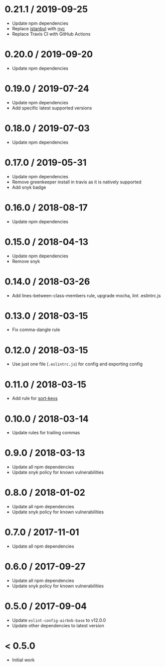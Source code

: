 0.21.1 / 2019-09-25
===================
- Update npm dependencies
- Replace [istanbul](https://www.npmjs.com/package/istanbul) with
  [nyc](https://www.npmjs.com/package/nyc)
- Replace Travis CI with GitHub Actions

0.20.0 / 2019-09-20
===================
- Update npm dependencies

0.19.0 / 2019-07-24
===================
- Update npm dependencies
- Add specific latest supported versions

0.18.0 / 2019-07-03
===================
- Update npm dependencies

0.17.0 / 2019-05-31
===================
- Update npm dependencies
- Remove greenkeeper install in travis as it is natively supported
- Add snyk badge

0.16.0 / 2018-08-17
===================
- Update npm dependencies

0.15.0 / 2018-04-13
===================
- Update npm dependencies
- Remove snyk

0.14.0 / 2018-03-26
===================
- Add lines-between-class-members rule, upgrade mocha, lint .eslintrc.js

0.13.0 / 2018-03-15
===================
- Fix comma-dangle rule

0.12.0 / 2018-03-15
===================
- Use just one file (`.eslintrc.js`) for config and exporting config

0.11.0 / 2018-03-15
===================
- Add rule for [sort-keys](https://eslint.org/docs/rules/sort-keys)

0.10.0 / 2018-03-14
===================
- Update rules for trailing commas

0.9.0 / 2018-03-13
==================
- Update all npm dependencies
- Update snyk policy for known vulnerabilities

0.8.0 / 2018-01-02
==================
- Update all npm dependencies
- Update snyk policy for known vulnerabilities

0.7.0 / 2017-11-01
==================
- Update all npm dependencies

0.6.0 / 2017-09-27
==================
- Update all npm dependencies
- Update snyk policy for known vulnerabilities

0.5.0 / 2017-09-04
==================
- Update `eslint-config-airbnb-base` to v12.0.0
- Update other dependencies to latest version

< 0.5.0
========
- Initial work
